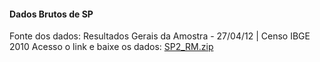 #### Dados Brutos de SP

Fonte dos dados: Resultados Gerais da Amostra - 27/04/12 | Censo IBGE 2010
Acesso o link e baixe os dados: [SP2_RM.zip](https://ftp.ibge.gov.br/Censos/Censo_Demografico_2010/Resultados_Gerais_da_Amostra/Microdados/SP2_RM.zip)

